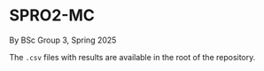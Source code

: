 # SPRO2-MC

By BSc Group 3, Spring 2025

The `.csv` files with results are available in the root of the repository.
